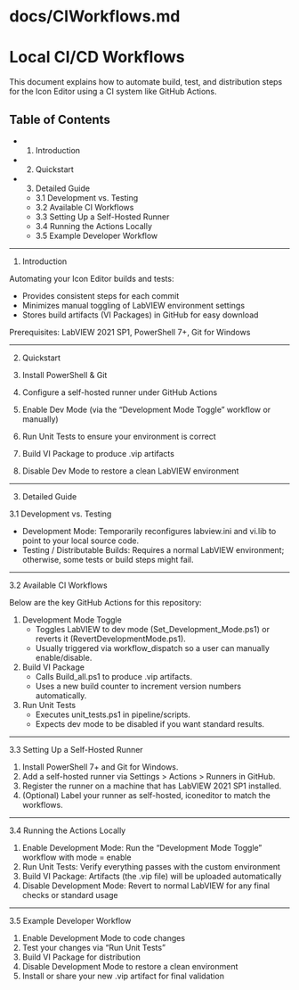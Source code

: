 docs/CIWorkflows.md
===================
# Local CI/CD Workflows

This document explains how to automate build, test, and distribution steps for the Icon Editor using a CI system like GitHub Actions.

## Table of Contents

- 1. Introduction
- 2. Quickstart
- 3. Detailed Guide
  - 3.1 Development vs. Testing
  - 3.2 Available CI Workflows
  - 3.3 Setting Up a Self-Hosted Runner
  - 3.4 Running the Actions Locally
  - 3.5 Example Developer Workflow

---

1. Introduction

Automating your Icon Editor builds and tests:
- Provides consistent steps for each commit
- Minimizes manual toggling of LabVIEW environment settings
- Stores build artifacts (VI Packages) in GitHub for easy download

Prerequisites: LabVIEW 2021 SP1, PowerShell 7+, Git for Windows

---

2. Quickstart

1. Install PowerShell & Git
2. Configure a self-hosted runner under GitHub Actions
3. Enable Dev Mode (via the “Development Mode Toggle” workflow or manually)
4. Run Unit Tests to ensure your environment is correct
5. Build VI Package to produce .vip artifacts
6. Disable Dev Mode to restore a clean LabVIEW environment

---

3. Detailed Guide

3.1 Development vs. Testing

- Development Mode:
  Temporarily reconfigures labview.ini and vi.lib to point to your local source code.
- Testing / Distributable Builds:
  Requires a normal LabVIEW environment; otherwise, some tests or build steps might fail.

---

3.2 Available CI Workflows

Below are the key GitHub Actions for this repository:

1. Development Mode Toggle
   - Toggles LabVIEW to dev mode (Set_Development_Mode.ps1) or reverts it (RevertDevelopmentMode.ps1).
   - Usually triggered via workflow_dispatch so a user can manually enable/disable.
2. Build VI Package
   - Calls Build_all.ps1 to produce .vip artifacts.
   - Uses a new build counter to increment version numbers automatically.
3. Run Unit Tests
   - Executes unit_tests.ps1 in pipeline/scripts.
   - Expects dev mode to be disabled if you want standard results.

---

3.3 Setting Up a Self-Hosted Runner

1. Install PowerShell 7+ and Git for Windows.
2. Add a self-hosted runner via Settings > Actions > Runners in GitHub.
3. Register the runner on a machine that has LabVIEW 2021 SP1 installed.
4. (Optional) Label your runner as self-hosted, iconeditor to match the workflows.

---

3.4 Running the Actions Locally

1. Enable Development Mode: Run the “Development Mode Toggle” workflow with mode = enable
2. Run Unit Tests: Verify everything passes with the custom environment
3. Build VI Package: Artifacts (the .vip file) will be uploaded automatically
4. Disable Development Mode: Revert to normal LabVIEW for any final checks or standard usage

---

3.5 Example Developer Workflow

1. Enable Development Mode to code changes
2. Test your changes via “Run Unit Tests”
3. Build VI Package for distribution
4. Disable Development Mode to restore a clean environment
5. Install or share your new .vip artifact for final validation